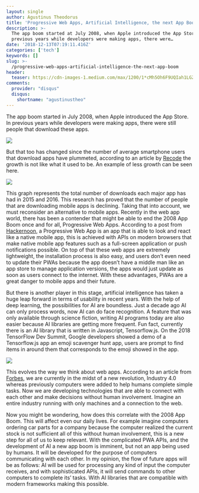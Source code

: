 ```yaml
---
layout: single
author: Agustinus Theodorus
title: 'Progressive Web Apps, Artificial Intelligence, the next App Boom'
description: >-
  The app boom started at July 2008, when Apple introduced the App Store. In
  previous years while developers were making apps, there were…
date: '2018-12-13T07:19:11.416Z'
categories: ['tech']
keywords: []
slug: >-
  /progressive-web-apps-artificial-intelligence-the-next-app-boom
header:
  teaser: https://cdn-images-1.medium.com/max/1200/1*cMh5Oh6F9UQIah1LGZUbUQ.jpeg
comments:
  provider: "disqus"
  disqus:
    shortname: "agustinustheo"
---
```

The app boom started in July 2008, when Apple introduced the App Store. In previous years while developers were making apps, there were still people that download these apps. 

![](https://cdn-images-1.medium.com/max/1200/1*cMh5Oh6F9UQIah1LGZUbUQ.jpeg)

But that too has changed since the number of average smartphone users that download apps have plummeted, according to an article by [Recode](https://www.recode.net/2016/6/8/11883518/app-boom-over-snapchat-uber) the growth is not like what it used to be. An example of less growth can be seen here.

![](https://cdn-images-1.medium.com/max/600/1*i2dRvC5P0bwnKD6k4OA74Q.png)

This graph represents the total number of downloads each major app has had in 2015 and 2016. This research has proved that the number of people that are downloading mobile apps is declining. Taking that into account, we must reconsider an alternative to mobile apps. Recently in the web app world, there has been a contender that might be able to end the 2008 App Boom once and for all, Progressive Web Apps. According to a post from [Hackernoon](https://hackernoon.com/progressive-web-apps-the-future-of-mobile-web-app-development-f29257b0dea2), a Progressive Web App is an app that is able to look and react like a native mobile app, this is achieved with APIs on modern browsers that make native mobile app features such as a full-screen application or push notifications possible. On top of that these web apps are extremely lightweight, the installation process is also easy, and users don’t even need to update their PWAs because the app doesn’t have a middle man like an app store to manage application versions, the apps would just update as soon as users connect to the internet. With these advantages, PWAs are a great danger to mobile apps and their future.

But there is another player in this stage, artificial intelligence has taken a huge leap forward in terms of usability in recent years. With the help of deep learning, the possibilities for AI are boundless. Just a decade ago AI can only process words, now AI can do face recognition. A feature that was only available through science fiction, writing AI programs today are also easier because AI libraries are getting more frequent. Fun fact, currently there is an AI library that is written in Javascript, Tensorflow.js. On the 2018 TensorFlow Dev Summit, Google developers showed a demo of a Tensorflow.js app an emoji scavenger hunt app, users are prompt to find items in around them that corresponds to the emoji showed in the app.

![](https://cdn-images-1.medium.com/max/800/1*GkmmhsO4gjw1MSHiW09Z1A.png)

This evolves the way we think about web apps. According to an article from [Forbes](https://www.forbes.com/sites/bernardmarr/2018/09/02/what-is-industry-4-0-heres-a-super-easy-explanation-for-anyone/#5dbee5df9788), we are currently in the midst of a new revolution, Industry 4.0 whereas previously computers were added to help humans complete simple tasks. Now we are developing technologies that are able to connect with each other and make decisions without human involvement. Imagine an entire industry running with only machines and a connection to the web.

Now you might be wondering, how does this correlate with the 2008 App Boom. This will affect even our daily lives. For example imagine computers ordering car parts for a company because the computer realized the current stock is not sufficient all of this without human involvement, this is a new step for all of us to keep relevant. With the complicated PWA APIs, and the development of AI a new app boom is imminent, but not an app being used by humans. It will be developed for the purpose of computers communicating with each other. In my opinion, the flow of future apps will be as follows: AI will be used for processing any kind of input the computer receives, and with sophisticated APIs, it will send commands to other computers to complete its’ tasks. With AI libraries that are compatible with modern frameworks making this possible.